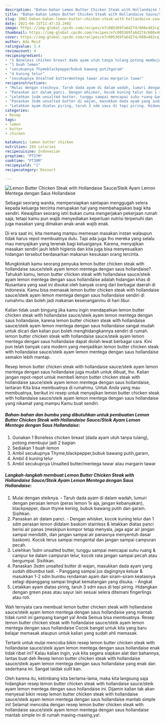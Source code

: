 ```yaml
---
description: "Bahan-bahan Lemon Butter Chicken Steak with Hollandaise Sauce/Steik Ayam Lemon Mentega dengan Saus Hollandaise yang lezat dan Mudah Dibuat"
title: "Bahan-bahan Lemon Butter Chicken Steak with Hollandaise Sauce/Steik Ayam Lemon Mentega dengan Saus Hollandaise yang lezat dan Mudah Dibuat"
slug: 1002-bahan-bahan-lemon-butter-chicken-steak-with-hollandaise-sauce-steik-ayam-lemon-mentega-dengan-saus-hollandaise-yang-lezat-dan-mudah-dibuat
date: 2021-04-15T11:47:33.249Z
image: https://img-global.cpcdn.com/recipes/e7c005369fa6d274/680x482cq70/lemon-butter-chicken-steak-with-hollandaise-saucesteik-ayam-lemon-mentega-dengan-saus-hollandaise-foto-resep-utama.jpg
thumbnail: https://img-global.cpcdn.com/recipes/e7c005369fa6d274/680x482cq70/lemon-butter-chicken-steak-with-hollandaise-saucesteik-ayam-lemon-mentega-dengan-saus-hollandaise-foto-resep-utama.jpg
cover: https://img-global.cpcdn.com/recipes/e7c005369fa6d274/680x482cq70/lemon-butter-chicken-steak-with-hollandaise-saucesteik-ayam-lemon-mentega-dengan-saus-hollandaise-foto-resep-utama.jpg
author: Ada Reid
ratingvalue: 3.4
reviewcount: 4
recipeingredient:
- "1 Boneless chicken breast dada ayam utuh tanpa tulang potong membujur jadi 2 bagian"
- "1 buah lemon"
- "secukupnya Thymeblackpepperbubuk bawang putihgaram"
- "4 kuning telur"
- "secukupnya Unsalted buttermentega tawar atau margarin tawar"
recipeinstructions:
- "Mulai dengan steiknya. Taruh dada ayam di dalam wadah, lumuri dengan perasan lemon (peras lemon 1x aja, jangan kebanyakan), blackpepper, daun thyme kering, bubuk bawang putih dan garam. Sisihkan."
- "Panaskan air dalam panci. Dengan whisker, kocok kuning telur dan 1 sdm perasan lemon didalam baskom stainless &amp; letakkan diatas panci berisi air panas (meskipun kompor tetap menyala, jaga agar air jangan sampai mendidih, dan jangan sampai air panasnya menyentuh dasar baskom). Kocok terus sampai mengental dan jangan sampai campuran pecah."
- "Lelehkan 1sdm unsalted butter, tunggu sampai mencapai suhu ruang &amp; campur ke dalam campuran telur, kocok rata jangan sampai pecah atau bergumpal. Sisihkan."
- "Panaskan 3sdm unsalted butter di wajan, masukkan dada ayam yang sudah dibumbui tadi. Panggang sampai jus dagingnya keluar &amp; masukkan 1-2 sdm bumbu rendaman ayam dan siram-siram keatasnya selagi dipanggang sampai tingkat kematangan yang disuka. Angkat"
- "Letakkan ayam diatas piring, taruh 3 sdm saus di tepi piring. Hidangkan dengan green peas atau sayur lain sesuai selera ditemani fingerlings atau roti."
categories:
- Resep
tags:
- lemon
- butter
- chicken

katakunci: lemon butter chicken 
nutrition: 293 calories
recipecuisine: Indonesian
preptime: "PT27M"
cooktime: "PT30M"
recipeyield: "1"
recipecategory: Dessert

---
```



![Lemon Butter Chicken Steak with Hollandaise Sauce/Steik Ayam Lemon Mentega dengan Saus Hollandaise](https://img-global.cpcdn.com/recipes/e7c005369fa6d274/680x482cq70/lemon-butter-chicken-steak-with-hollandaise-saucesteik-ayam-lemon-mentega-dengan-saus-hollandaise-foto-resep-utama.jpg)

Sebagai seorang wanita, mempersiapkan santapan menggugah selera kepada keluarga tercinta merupakan hal yang membahagiakan bagi kita sendiri. Kewajiban seorang istri bukan cuma mengerjakan pekerjaan rumah saja, tetapi kamu pun wajib menyediakan keperluan nutrisi terpenuhi dan juga masakan yang dimakan anak-anak wajib enak.

Di era  saat ini, kita memang mampu memesan masakan instan walaupun tidak harus repot membuatnya dulu. Tapi ada juga lho mereka yang selalu mau menyajikan yang terenak bagi keluarganya. Karena, menyajikan masakan sendiri jauh lebih higienis dan kita juga bisa menyesuaikan hidangan tersebut berdasarkan makanan kesukaan orang tercinta. 



Mungkinkah kamu seorang penyuka lemon butter chicken steak with hollandaise sauce/steik ayam lemon mentega dengan saus hollandaise?. Tahukah kamu, lemon butter chicken steak with hollandaise sauce/steik ayam lemon mentega dengan saus hollandaise adalah hidangan khas di Nusantara yang saat ini disukai oleh banyak orang dari berbagai daerah di Indonesia. Kamu bisa memasak lemon butter chicken steak with hollandaise sauce/steik ayam lemon mentega dengan saus hollandaise sendiri di rumahmu dan boleh jadi makanan kesenanganmu di hari libur.

Kalian tidak usah bingung jika kamu ingin mendapatkan lemon butter chicken steak with hollandaise sauce/steik ayam lemon mentega dengan saus hollandaise, karena lemon butter chicken steak with hollandaise sauce/steik ayam lemon mentega dengan saus hollandaise sangat mudah untuk dicari dan kalian pun boleh menghidangkannya sendiri di rumah. lemon butter chicken steak with hollandaise sauce/steik ayam lemon mentega dengan saus hollandaise dapat diolah lewat berbagai cara. Kini pun telah banyak cara modern yang menjadikan lemon butter chicken steak with hollandaise sauce/steik ayam lemon mentega dengan saus hollandaise semakin lebih mantap.

Resep lemon butter chicken steak with hollandaise sauce/steik ayam lemon mentega dengan saus hollandaise juga mudah untuk dibuat, lho. Kalian jangan repot-repot untuk membeli lemon butter chicken steak with hollandaise sauce/steik ayam lemon mentega dengan saus hollandaise, lantaran Kita bisa membuatnya di rumahmu. Untuk Anda yang mau membuatnya, berikut ini resep untuk menyajikan lemon butter chicken steak with hollandaise sauce/steik ayam lemon mentega dengan saus hollandaise yang nikamat yang mampu Kamu buat sendiri.

<!--inarticleads1-->

##### Bahan-bahan dan bumbu yang dibutuhkan untuk pembuatan Lemon Butter Chicken Steak with Hollandaise Sauce/Steik Ayam Lemon Mentega dengan Saus Hollandaise:

1. Gunakan 1 Boneless chicken breast (dada ayam utuh tanpa tulang), potong membujur jadi 2 bagian
1. Sediakan 1 buah lemon
1. Ambil secukupnya Thyme,blackpepper,bubuk bawang putih,garam,
1. Ambil 4 kuning telur
1. Ambil secukupnya Unsalted butter/mentega tawar atau margarin tawar




<!--inarticleads2-->

##### Langkah-langkah membuat Lemon Butter Chicken Steak with Hollandaise Sauce/Steik Ayam Lemon Mentega dengan Saus Hollandaise:

1. Mulai dengan steiknya. - Taruh dada ayam di dalam wadah, lumuri dengan perasan lemon (peras lemon 1x aja, jangan kebanyakan), blackpepper, daun thyme kering, bubuk bawang putih dan garam. Sisihkan.
1. Panaskan air dalam panci. - Dengan whisker, kocok kuning telur dan 1 sdm perasan lemon didalam baskom stainless &amp; letakkan diatas panci berisi air panas (meskipun kompor tetap menyala, jaga agar air jangan sampai mendidih, dan jangan sampai air panasnya menyentuh dasar baskom). Kocok terus sampai mengental dan jangan sampai campuran pecah.
1. Lelehkan 1sdm unsalted butter, tunggu sampai mencapai suhu ruang &amp; campur ke dalam campuran telur, kocok rata jangan sampai pecah atau bergumpal. Sisihkan.
1. Panaskan 3sdm unsalted butter di wajan, masukkan dada ayam yang sudah dibumbui tadi. - Panggang sampai jus dagingnya keluar &amp; masukkan 1-2 sdm bumbu rendaman ayam dan siram-siram keatasnya selagi dipanggang sampai tingkat kematangan yang disuka. - Angkat
1. Letakkan ayam diatas piring, taruh 3 sdm saus di tepi piring. Hidangkan dengan green peas atau sayur lain sesuai selera ditemani fingerlings atau roti.




Wah ternyata cara membuat lemon butter chicken steak with hollandaise sauce/steik ayam lemon mentega dengan saus hollandaise yang mantab tidak rumit ini gampang banget ya! Anda Semua bisa membuatnya. Resep lemon butter chicken steak with hollandaise sauce/steik ayam lemon mentega dengan saus hollandaise Cocok banget untuk kita yang baru belajar memasak ataupun untuk kalian yang sudah ahli memasak.

Tertarik untuk mulai mencoba bikin resep lemon butter chicken steak with hollandaise sauce/steik ayam lemon mentega dengan saus hollandaise enak tidak ribet ini? Kalau kalian ingin, yuk kita segera siapkan alat dan bahannya, lantas buat deh Resep lemon butter chicken steak with hollandaise sauce/steik ayam lemon mentega dengan saus hollandaise yang enak dan sederhana ini. Sangat taidak sulit kan. 

Oleh karena itu, ketimbang kita berlama-lama, maka kita langsung saja hidangkan resep lemon butter chicken steak with hollandaise sauce/steik ayam lemon mentega dengan saus hollandaise ini. Dijamin kalian tak akan menyesal bikin resep lemon butter chicken steak with hollandaise sauce/steik ayam lemon mentega dengan saus hollandaise mantab simple ini! Selamat mencoba dengan resep lemon butter chicken steak with hollandaise sauce/steik ayam lemon mentega dengan saus hollandaise mantab simple ini di rumah masing-masing,ya!.

